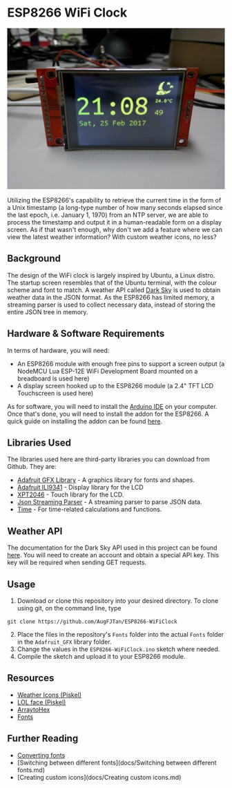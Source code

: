 # ESP8266 WiFi Clock

![WiFi Clock](/images/WiFiClock.jpg)

Utilizing the ESP8266's capability to retrieve the current time in the form of a Unix timestamp (a long-type number of how many seconds elapsed since the last epoch, i.e. January 1, 1970) from an NTP server, we are able to process the timestamp and output it in a human-readable form on a display screen. As if that wasn't enough, why don't we add a feature where we can view the latest weather information? With custom weather icons, no less? 

## Background

The design of the WiFi clock is largely inspired by Ubuntu, a Linux distro. The startup screen resembles that of the Ubuntu terminal, with the colour scheme and font to match. A weather API called [Dark Sky](https://darksky.net) is used to obtain weather data in the JSON format. As the ESP8266 has limited memory, a streaming parser is used to collect necessary data, instead of storing the entire JSON tree in memory.

## Hardware & Software Requirements

In terms of hardware, you will need:
* An ESP8266 module with enough free pins to support a screen output (a NodeMCU Lua ESP-12E WiFi Development Board mounted on a breadboard is used here)
* A display screen hooked up to the ESP8266 module (a 2.4" TFT LCD Touchscreen is used here)

As for software, you will need to install the [Arduino IDE](https://www.arduino.cc/en/main/software) on your computer. Once that's done, you will need to install the addon for the ESP8266. A quick guide on installing the addon can be found [here](https://learn.sparkfun.com/tutorials/esp8266-thing-hookup-guide/installing-the-esp8266-arduino-addon).

## Libraries Used

The libraries used here are third-party libraries you can download from Github. They are:
* [Adafruit GFX Library](https://github.com/adafruit/Adafruit-GFX-Library) - A graphics library for fonts and shapes.
* [Adafruit ILI9341](https://github.com/adafruit/Adafruit_ILI9341) - Display library for the LCD
* [XPT2046](https://github.com/spapadim/XPT2046) - Touch library for the LCD.
* [Json Streaming Parser](https://github.com/squix78/json-streaming-parser) - A streaming parser to parse JSON data.
* [Time](https://github.com/PaulStoffregen/Time) - For time-related calculations and functions.

## Weather API

The documentation for the Dark Sky API used in this project can be found [here](https://darksky.net/dev/docs). You will need to create an account and obtain a special API key. This key will be required when sending GET requests.

## Usage

1. Download or clone this repository into your desired directory. To clone using git, on the command line, type

```shell
git clone https://github.com/AugFJTan/ESP8266-WiFiClock
```
2. Place the files in the repository's `Fonts` folder into the actual `Fonts` folder in the `Adafruit_GFX` library folder.
3. Change the values in the `ESP8266-WiFiClock.ino` sketch where needed.
4. Compile the sketch and upload it to your ESP8266 module.

## Resources

* [Weather Icons (Piskel)](http://www.piskelapp.com/p/agxzfnBpc2tlbC1hcHByEwsSBlBpc2tlbBiAgICz7OTVCQw/view)
* [LOL face (Piskel)](http://www.piskelapp.com/p/agxzfnBpc2tlbC1hcHByEwsSBlBpc2tlbBiAgIDLpq3DCww/view)
* [ArraytoHex](/ArraytoHex)
* [Fonts](/Fonts)

## Further Reading

* [Converting fonts](docs/Convertingfonts.md)
* [Switching between different fonts](docs/Switching between different fonts.md)
* [Creating custom icons](docs/Creating custom icons.md)
